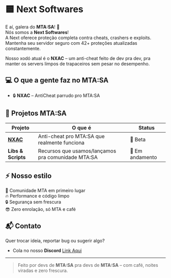 # 🟦 Next Softwares

E aí, galera do **MTA:SA**! 👋  
Nós somos a **Next Softwares**!  
A Next oferece proteção completa contra cheats, crashers e exploits. Mantenha seu servidor seguro com 42+ proteções atualizadas constantemente.

Nosso xodó atual é o **NXAC** – um anti-cheat feito de dev pra dev, pra manter os servers limpos de trapaceiros sem pesar no desempenho.

## 💻 O que a gente faz no MTA:SA

- 🔒 **NXAC** – AntiCheat parrudo pro MTA:SA  

## 🌟 Projetos MTA:SA

| Projeto | O que é | Status |
|---------|---------|--------|
| **[NXAC](https://github.com/acnextmta/nxac-source)** | Anti-cheat pro MTA:SA que realmente funciona | 🚀 Beta |
| **Libs & Scripts** | Recursos que usamos/lançamos pra comunidade MTA:SA | 🔧 Em andamento |

## ⚡ Nosso estilo

💙 Comunidade MTA em primeiro lugar  
🔥 Performance e código limpo  
🔒 Segurança sem frescura  
😎 Zero enrolação, só MTA e café

## 📬 Contato

Quer trocar ideia, reportar bug ou sugerir algo?
- Cola no nosso **Discord** [Link Aqui](https://discord.gg/xebeAgjr)

---

> Feito por devs de **MTA:SA** pra devs de **MTA:SA** – com café, noites viradas e zero frescura.

